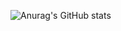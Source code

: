 ![Anurag's GitHub stats](https://github-readme-stats.vercel.app/api?username=zayfix&count_private=true&show_icons=true&bg_color=30,e96443,904e95&title_color=fff&text_color=fff&icon_color=fff)
